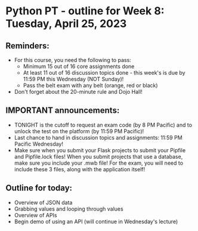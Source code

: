 # Python PT - outline for Week 8: Tuesday, April 25, 2023

## Reminders:
- For this course, you need the following to pass:
    - Minimum 15 out of 16 core assignments done
    - At least 11 out of 16 discussion topics done - this week's is due by 11:59 PM this Wednesday (NOT Sunday)!
    - Pass the belt exam with any belt (orange, red or black)
- Don't forget about the 20-minute rule and Dojo Hall!

## IMPORTANT announcements:
- TONIGHT is the cutoff to request an exam code (by 8 PM Pacific) and to unlock the test on the platform (by 11:59 PM Pacific)!
- Last chance to hand in discussion topics and assignments: 11:59 PM Pacific Wednesday!
- Make sure when you submit your Flask projects to submit your Pipfile and Pipfile.lock files!  When you submit projects that use a database, make sure you include your .mwb file!  For the exam, you will need to include these 3 files, along with the application itself!

## Outline for today:
- Overview of JSON data
- Grabbing values and looping through values
- Overview of APIs
- Begin demo of using an API (will continue in Wednesday's lecture)